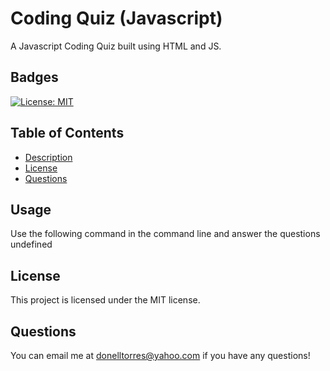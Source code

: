 # Coding Quiz (Javascript)
  A Javascript Coding Quiz built using HTML and JS.

  ## Badges 
  [![License: MIT](https://img.shields.io/badge/License-MIT-yellow.svg)](https://opensource.org/licenses/MIT)

  ## Table of Contents 
  * [Description](#description)
  * [License](#license)
  * [Questions](#questions)

  
  ## Usage
  Use the following command in the command line and answer the questions undefined
  
  ## License
  This project is licensed under the MIT license.

  ## Questions
  You can email me at donelltorres@yahoo.com if you have any questions!
